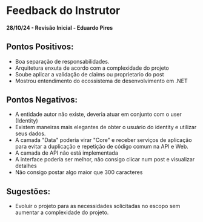 # Feedback do Instrutor

#### 28/10/24 - Revisão Inicial - Eduardo Pires

## Pontos Positivos:

- Boa separação de responsabilidades.
- Arquitetura enxuta de acordo com a complexidade do projeto
- Soube aplicar a validação de claims ou proprietario do post
- Mostrou entendimento do ecossistema de desenvolvimento em .NET

## Pontos Negativos:

- A entidade autor não existe, deveria atuar em conjunto com o user (Identity)
- Existem maneiras mais elegantes de obter o usuário do identity e utilizar seus dados.
- A camada "Data" poderia virar "Core" e receber serviços de aplicação para evitar a duplicação e repetição de código comum na API e Web.
- A camada de API não está implementada
- A interface poderia ser melhor, não consigo clicar num post e visualizar detalhes
- Não consigo postar algo maior que 300 caracteres

## Sugestões:

- Evoluir o projeto para as necessidades solicitadas no escopo sem aumentar a complexidade do projeto.
